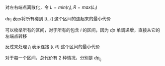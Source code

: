 对左右端点离散化，令 $L=min(r_i),R=max(L_i)$

$dp_i$ 表示将所有碰到 $[L,i]$ 这个区间的连起来的最小代价

可以枚举所有的区间，对于所有的包含 $i$  的区间，因为 $dp$ 单调递增，直接从它的左端点转移

反过来处理 $f_i$  表示连接 $[i,R]$ 这个区间的最小代价

对于每一个区间，总代价有 $2$ 种情况，分别是 $dp_{l_i}$
